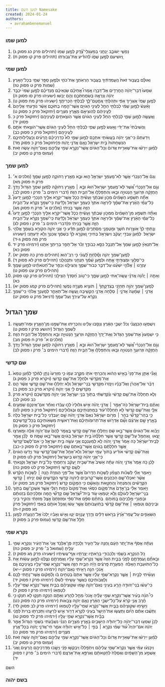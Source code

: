 ```yaml
---
title: למען השם Namesake
created: 2024-01-24
authors:
  - avrahambenemanuel
---
```

### למען שמו  

1. נַפְשִׁ֥י יְשֺׁובֵ֑ב יַנְחֵ֥נִי בְּמַעְגְּלֵי־צֶ֝֗דֶק לְמַ֣עַן שְׁמֺֽו׃ (תהילים פרק כג פסוק ג)
2. וַ֭יֹּֽושִׁיעֵם לְמַ֣עַן שְׁמֹ֑ו לְ֝הֹודִ֗יעַ אֶת־גְּבֽוּרָתֹֽו׃ (תהילים פרק קו פסוק ח)

### למען שמי   

1. וְאוּלָ֗ם בַּֽעֲב֥וּר זֹאת֙ הֶֽעֱמַדְתִּ֔יךָ בַּֽעֲב֖וּר הַרְאֹֽתְךָ֣ אֶת־כֹּחִ֑י וּלְמַ֛עַן סַפֵּ֥ר שְׁמִ֖י בְּכָל־הָאָֽרֶץ׃ (שמות פרק ט פסוק טז)      
2. שִׁמְעוּ֙ דְּבַר־יְהֹוָ֔ה הַֽחֲרֵדִ֖ים אֶל־דְּבָרֹ֑ו אָֽמְרוּ֩ אֲחֵיכֶ֨ם שֽׂנְאֵיכֶ֜ם מְנַדֵּיכֶ֗ם לְמַ֤עַן שְׁמִי֙ יִכְבַּ֣ד יְהֹוָ֔ה וְנִרְאֶ֥ה בְשִׂמְחַתְכֶ֖ם וְהֵ֥ם יֵבֽשׁוּ׃ (ישעיהו פרק סו פסוק ה)      
3. לְמַ֤עַן שְׁמִי֨ אַֽאֲרִ֣יךְ אַפִּ֔י וּתְהִלָּתִ֖י אֶֽחֱטָם־לָ֑ךְ לְבִלְתִּ֖י הַכְרִיתֶֽךָ׃ (ישעיהו פרק מח פסוק ט)      
4. וָאַ֨עַשׂ֨ לְמַ֣עַן שְׁמִ֔י לְבִלְתִּ֥י הֵחֵ֛ל לְעֵינֵ֥י הַגֹּויִ֖ם אֲשֶׁר־הֵ֣מָּה בְתֹוכָ֑ם אֲשֶׁ֨ר נֹודַ֤עְתִּי אֲלֵיהֶם֙ לְעֵ֣ינֵיהֶ֔ם לְהֹֽוצִיאָ֖ם מֵאֶ֥רֶץ מִצְרָֽיִם׃ (יחזקאל פרק כ פסוק ט)      
5. וָאֶֽעֱשֶׂ֖ה לְמַ֣עַן שְׁמִ֑י לְבִלְתִּ֤י הֵחֵל֨ לְעֵינֵ֣י הַגֹּויִ֔ם אֲשֶׁ֥ר הֹֽוצֵאתִ֖ים לְעֵֽינֵיהֶֽם׃ (יחזקאל פרק כ פסוק יד)      
6. וַֽהֲשִׁיבֹ֨תִי֙ אֶת־יָדִ֔י וָאַ֖עַשׂ לְמַ֣עַן שְׁמִ֑י לְבִלְתִּ֤י הֵחֵל֨ לְעֵינֵ֣י הַגֹּויִ֔ם אֲשֶׁר־הֹוצֵ֥אתִי אֹתָ֖ם לְעֵֽינֵיהֶֽם׃ (יחזקאל פרק כ פסוק כב)      
7. וִֽידַעְתֶּם֨ כִּֽי־אֲנִ֣י יְהֹוָ֔ה בַּֽעֲשֹׂותִ֥י אִתְּכֶ֖ם לְמַ֣עַן שְׁמִ֑י לֹא֩ כְדַרְכֵיכֶ֨ם הָֽרָעִ֜ים וְכַֽעֲלִילֹֽותֵיכֶ֤ם הַנִּשְׁחָתֹות֙ בֵּ֣ית יִשְׂרָאֵ֔ל נְאֻ֖ם אֲדֹנָ֥י יֱהֹוִֽה׃ פ(יחזקאל פרק כ פסוק מד)      
8. לְמַ֨עַן יִֽירְשׁ֜וּ אֶת־שְׁאֵרִ֤ית אֱדֹום֨ וְכָל־הַגֹּויִ֔ם אֲשֶׁר־נִקְרָ֥א שְׁמִ֖י עֲלֵיהֶ֑ם נְאֻם־יְהֹוָ֖ה עֹ֥שֶׂה זֹּֽאת׃ (עמוס פרק ט פסוק יב)

### למען שמך  

1. וְגַם֨ אֶל־הַנָּכְרִ֔י אֲשֶׁ֛ר לֹא־מֵֽעַמְּךָ֥ יִשְׂרָאֵ֖ל ה֑וּא וּבָ֛א מֵאֶ֥רֶץ רְחֹוקָ֖ה לְמַ֥עַן שְׁמֶֽךָ׃ (מלכים א׳ פרק ח פסוק מא)
2. וְגַ֣ם אֶל־הַנָּכְרִ֗י אֲ֠שֶׁר לֹֽא־מֵֽעַמְּךָ֣ יִשְׂרָאֵל֮ הוּא֒ וּבָ֣א ׀ מֵאֶ֣רֶץ רְחֹוקָ֗ה לְמַ֨עַן שִׁמְךָ֤ הַגָּדֹול֨ וְיָֽדְךָ֣ הַֽחֲזָקָ֔ה וּזְרֹֽועֲךָ֖ הַנְּטוּיָ֑ה וּבָ֥אוּ וְהִתְפַּלְל֖וּ אֶל־הַבַּ֥יִת הַזֶּֽה׃ (דברי הימים ב׳ פרק ו פסוק לב)    
3. אַתָּ֞ה תִּשְׁמַ֤ע הַשָּׁמַ֨יִם֨ מְכֹ֣ון שִׁבְתֶּ֔ךָ וְעָשִׂ֕יתָ כְּכֹ֛ל אֲשֶׁר־יִקְרָ֥א אֵלֶ֖יךָ הַנָּכְרִ֑י לְמַ֣עַן יֵֽדְעוּן֩ כָּל־עַמֵּ֨י הָאָ֜רֶץ אֶת־שְׁמֶ֗ךָ לְיִרְאָ֤ה אֹֽתְךָ֙ כְּעַמְּךָ֣ יִשְׂרָאֵ֔ל וְלָדַ֕עַת כִּֽי־שִׁמְךָ֣ נִקְרָ֔א עַל־הַבַּ֥יִת הַזֶּ֖ה אֲשֶׁ֥ר בָּנִֽיתִי׃ (מלכים א׳ פרק ח פסוק מג)      
4. וְאַתָּ֞ה תִּשְׁמַ֤ע מִן־הַשָּׁמַ֨יִם֙ מִמְּכֹ֣ון שִׁבְתֶּ֔ךָ וְעָשִׂ֕יתָ כְּכֹ֛ל אֲשֶׁר־יִקְרָ֥א אֵלֶ֖יךָ הַנָּכְרִ֑י לְמַ֣עַן יֵֽדְעוּ֩ כָל־עַמֵּ֨י הָאָ֜רֶץ אֶת־שְׁמֶ֗ךָ וּלְיִרְאָ֤ה אֹֽתְךָ֨ כְּעַמְּךָ֣ יִשְׂרָאֵ֔ל וְלָדַ֕עַת כִּֽי־שִׁמְךָ֣ נִקְרָ֔א עַל־הַבַּ֥יִת הַזֶּ֖ה אֲשֶׁ֥ר בָּנִֽיתִי׃ פ(דברי הימים ב׳ פרק ו פסוק לג)      
5. וְנָֽתַתִּ֤י לְךָ֨ אֹֽוצְרֹ֣ות ח֔שֶׁךְ וּמַטְמֻנֵ֖י מִסְתָּרִ֑ים לְמַ֣עַן תֵּדַ֗ע כִּ֣י אֲנִ֧י יְהֹוָ֛ה הַקֹּורֵ֥א בְשִׁמְךָ֖ אֱלֹהֵ֥י יִשְׂרָאֵֽל׃  לְמַ֨עַן֨ עַבְדִּ֣י יַֽעֲקֹ֔ב וְיִשְׂרָאֵ֖ל בְּחִירִ֑י וָֽאֶקְרָ֤א לְךָ֨ בִּשְׁמֶ֔ךָ אֲכַנְּךָ֖ וְלֹ֥א יְדַעְתָּֽנִי׃ (ישעיהו פרק מה פסוק ג-ד)      
6. אַל־תִּנְאַץ֨ לְמַ֣עַן שִׁמְךָ֔ אַל־תְּנַבֵּ֖ל כִּסֵּ֣א כְבֹודֶ֑ךָ זְכֹ֕ר אַל־תָּפֵ֥ר בְּרִֽיתְךָ֖ אִתָּֽנוּ׃ (ירמיהו פרק יד פסוק כא)      
7. לְמַֽעַן־שִׁמְךָ֥ יְהֹוָ֑ה וְסָֽ֘לַחְתָּ֥ לַֽ֝עֲֺונִ֗י כִּ֣י רַב־הֽוּא׃ (תהילים פרק כה פסוק יא)      
8. כִּֽי־סַלְעִ֣י וּמְצֽוּדָתִ֣י אָ֑תָּה וּלְמַ֥עַן שִׁ֜מְ֗ךָ תַּנְחֵ֥נִי וּתְנַֽהֲלֵֽנִי׃ (תהילים פרק לא פסוק ד)      
9. עָזְרֵ֤נוּ ׀ אֱלֹ֘הֵ֤י יִשְׁעֵ֗נוּ עַל־דְּבַ֥ר כְּבֹוד־שְׁמֶ֑ךָ וְהַצִּילֵ֖נוּ וְכַפֵּ֥ר עַל־חַ֝טֹּאתֵ֗ינוּ לְמַ֣עַן שְׁמֶֽךָ׃ (תהילים פרק עט פסוק ט)      
10. וְאַתָּ֤ה ׀ יֱה֘וִֹ֤ה אֲדֹנָ֗י עֲשֵֽׂה־אִ֭תִּי לְמַ֣עַן שְׁמֶ֑ךָ כִּי־טֹ֥וב חַ֝סְדְּךָ֗ הַצִּילֵֽנִי׃ (תהילים פרק קט פסוק כא)     
11. לְמַֽעַן־שִׁמְךָ֣ יְהֹוָ֣ה תְּחַיֵּ֑נִי בְּצִדְקָֽתְךָ֓ ׀ תֹוצִ֖יא מִצָּרָ֣ה נַפְשִֽׁי׃ (תהילים פרק קמג פסוק יא)      
12. אֲדֹנָ֤י ׀ שְׁמָ֨עָה֙ אֲדֹנָ֣י ׀ סְלָ֔חָה אֲדֹנָ֛י הַקְשִׁ֥יבָה וַֽעֲשֵׂ֖ה אַל־תְּאַחַ֑ר לְמַֽעַנְךָ֣ אֱלֹהַ֔י כִּֽי־שִׁמְךָ֣ נִקְרָ֔א עַל־עִֽירְךָ֖ וְעַל־עַמֶּֽךָ׃ (דניאל פרק ט פסוק יט)  
    

## שמך הגדול

1. וְיִשְׁמְע֣וּ הַכְּנַֽעֲנִ֗י וְכֹל֨ יֽשְׁבֵ֣י הָאָ֔רֶץ וְנָסַ֣בּוּ עָלֵ֔ינוּ וְהִכְרִ֥יתוּ אֶת־שְׁמֵ֖נוּ מִן־הָאָ֑רֶץ וּמַה־תַּעֲשֵׂ֖ה לְשִׁמְךָ֥ הַגָּדֹֽול׃ (יהושע פרק ז פסוק ט)      
2. כִּ֤י יִשְׁמְעוּן֙ אֶת־שִׁמְךָ֣ הַגָּדֹ֔ול וְאֶת־יָֽדְךָ֙ הַֽחֲזָקָ֔ה וּזְרֹֽעֲךָ֖ הַנְּטוּיָ֑ה וּבָ֥א וְהִתְפַּלֵּ֖ל אֶל־הַבַּ֥יִת הַזֶּֽה׃ (מלכים א׳ פרק ח פסוק מב)      
3. וְגַ֣ם אֶל־הַנָּכְרִ֗י אֲ֠שֶׁר לֹֽא־מֵֽעַמְּךָ֣ יִשְׂרָאֵל֮ הוּא֒ וּבָ֣א ׀ מֵאֶ֣רֶץ רְחֹוקָ֗ה לְמַ֨עַן שִׁמְךָ֤ הַגָּדֹול֨ וְיָֽדְךָ֣ הַֽחֲזָקָ֔ה וּזְרֹֽועֲךָ֖ הַנְּטוּיָ֑ה וּבָ֥אוּ וְהִתְפַּלְל֖וּ אֶל־הַבַּ֥יִת הַזֶּֽה׃ (דברי הימים ב׳ פרק ו פסוק לב)  
    

### שם קדשי

1. וַֽאֲנִ֞י אֶתֵּ֤ן אֶת־פָּנַי֙ בָּאִ֣ישׁ הַה֔וּא וְהִכְרַתִּ֥י אֹתֹ֖ו מִקֶּ֣רֶב עַמֹּ֑ו כִּ֤י מִזַּרְעֹו֙ נָתַ֣ן לַמֹּ֔לֶךְ לְמַ֗עַן טַמֵּא֙ אֶת־מִקְדָּשִׁ֔י וּלְחַלֵּ֖ל אֶת־שֵׁ֥ם קָדְשִֽׁי׃ (ויקרא פרק כ פסוק ג)      
2. דַּבֵּ֨ר אֶל־אַֽהֲרֹ֜ן וְאֶל־בָּנָ֗יו וְיִנָּֽזְרוּ֙ מִקָּדְשֵׁ֣י בְנֵֽי־יִשְׂרָאֵ֔ל וְלֹ֥א יְחַלְּל֖וּ אֶת־שֵׁ֣ם קָדְשִׁ֑י אֲשֶׁ֨ר הֵ֧ם מַקְדִּשִׁ֛ים לִ֖י אֲנִ֥י יְהֺוָֽה׃ (ויקרא פרק כב פסוק ב)      
3. וְלֹ֤א תְחַלְּלוּ֙ אֶת־שֵׁ֣ם קָדְשִׁ֔י וְנִ֨קְדַּשְׁתִּ֔י בְּתֹ֖וךְ בְּנֵ֣י יִשְׂרָאֵ֑ל אֲנִ֥י יְהֺוָ֖ה מְקַדִּשְׁכֶֽם׃ (ויקרא פרק כב פסוק לב)      
4. וְאַתֶּ֨ם בֵּֽית־יִשְׂרָאֵ֜ל כֹּֽה־אָמַ֣ר ׀ אֲדֹנָ֣י יֱהֹוִ֗ה אִ֤ישׁ גִּלּוּלָיו֙ לְכ֣וּ עֲבֹ֔דוּ וְאַחַ֕ר אִם־אֵֽינְכֶ֖ם שֹֽׁמְעִ֣ים אֵלָ֑י וְאֶת־שֵׁ֤ם קָדְשִׁי֙ לֹ֣א תְחַלְּלוּ־עֹ֔וד בְּמַתְּנֹֽותֵיכֶ֖ם וּבְגִלּֽוּלֵיכֶֽם׃ (יחזקאל פרק כ פסוק לט)      
5. כִּ֣י בְהַר־קָדְשִׁ֞י בְּהַ֣ר ׀ מְרֹ֣ום יִשְׂרָאֵ֗ל נְאֻם֙ אֲדֹנָ֣י יֱהֹוִ֔ה שָׁ֣ם יַֽעַבְדֻ֜נִי כָּל־בֵּ֧ית יִשְׂרָאֵ֛ל כֻּלֹּ֖ה בָּאָ֑רֶץ שָׁ֣ם אֶרְצֵ֔ם וְשָׁ֞ם אֶדְרֹ֣ושׁ אֶת־תְּרוּמֹֽותֵיכֶ֗ם וְאֶת־רֵאשִׁ֛ית מַשְׂאֹֽותֵיכֶ֖ם בְּכָל־קָדְשֵׁיכֶֽם׃ (יחזקאל פרק כ פסוק מ)      
6. וַיָּבֹ֗וא אֶל־הַגֹּויִם֨ אֲשֶׁר־בָּ֣אוּ שָׁ֔ם וַיְחַלְּל֖וּ אֶת־שֵׁ֣ם קָדְשִׁ֑י בֶּֽאֱמֹ֤ר לָהֶם֙ עַם־יְהֹוָ֣ה אֵ֔לֶּה וּמֵֽאַרְצֹ֖ו יָצָֽאוּ׃  וָֽאֶחְמֹ֖ל עַל־שֵׁ֣ם קָדְשִׁ֑י אֲשֶׁ֤ר חִלְּלֻ֨הוּ֙ בֵּ֣ית יִשְׂרָאֵ֔ל בַּגֹּויִ֖ם אֲשֶׁר־בָּ֥אוּ שָׁמָּֽה׃ ס  לָכֵ֞ן אֱמֹ֣ר לְבֵֽית־יִשְׂרָאֵ֗ל כֹּ֤ה אָמַר֨ אֲדֹנָ֣י יֱהֹוִ֔ה לֹ֧א לְמַֽעַנְכֶ֛ם אֲנִ֥י עֹשֶׂ֖ה בֵּ֣ית יִשְׂרָאֵ֑ל כִּ֤י אִם־לְשֵֽׁם־קָדְשִׁי֨ אֲשֶׁ֣ר חִלַּלְתֶּ֔ם בַּגֹּויִ֖ם אֲשֶׁר־בָּ֥אתֶם שָֽׁם׃ (יחזקאל פרק לו פסוק כ-כב)      
7. וְאֶת־שֵׁ֨ם קָדְשִׁ֜י אֹודִ֗יעַ בְּתֹוךְ֙ עַמִּ֣י יִשְׂרָאֵ֔ל וְלֹֽא־אַחֵ֥ל אֶת־שֵֽׁם־קָדְשִׁ֖י עֹ֑וד וְיָֽדְע֤וּ הַגֹּויִם֙ כִּֽי־אֲנִ֣י יְהֹוָ֔ה קָדֹ֖ושׁ בְּיִשְׂרָאֵֽל׃ (יחזקאל פרק לט פסוק ז)      
8. לָכֵ֗ן כֹּ֤ה אָמַר֙ אֲדֹנָ֣י יֱהֹוִ֔ה עַתָּ֗ה אָשִׁיב֙ אֶת־שְׁב֣יּת יַֽעֲקֹ֔ב וְרִֽחַמְתִּ֖י כָּל־בֵּ֣ית יִשְׂרָאֵ֑ל וְקִנֵּאתִ֖י לְשֵׁ֥ם קָדְשִֽׁי׃ (יחזקאל פרק לט פסוק כה)      
9. וַיֹּ֣אמֶר אֵלַ֗י לִֽשְׁכֹ֨ות הַצָּפֹ֜ון לִֽשְׁכֹ֣ות הַדָּרֹום֮ אֲשֶׁ֣ר אֶל־פְּנֵ֣י הַגִּזְרָה֒ הֵ֣נָּה ׀ לִֽשְׁכֹ֣ות הַקֹּ֗דֶשׁ אֲשֶׁ֨ר יֹֽאכְלוּ־שָׁ֧ם הַכֹּֽהֲנִ֛ים אֲשֶׁר־קְרֹובִ֥ים לַֽיהֹוָ֖ה קָדְשֵׁ֣י הַקֳּדָשִׁ֑ים שָׁ֞ם יַנִּ֣יחוּ ׀ קָדְשֵׁ֣י הַקֳּדָשִׁ֗ים וְהַמִּנְחָה֙ וְהַֽחַטָּ֣את וְהָֽאָשָׁ֔ם כִּ֥י הַמָּקֹ֖ום קָדֽשׁ׃ (יחזקאל פרק מב פסוק יג)      
10. וַיֹּ֣אמֶר אֵלַ֗י בֶּן־אָדָם֙ אֶת־מְקֹ֣ום כִּסְאִ֗י וְאֶת־מְקֹום֙ כַּפֹּ֣ות רַגְלַ֔י אֲשֶׁ֧ר אֶשְׁכָּן־שָׁ֛ם בְּתֹ֥וךְ בְּנֵֽי־יִשְׂרָאֵ֖ל לְעֹולָ֑ם וְלֹ֣א יְטַמְּא֣וּ עֹ֣וד בֵּֽית־יִשְׂ֠רָאֵל שֵׁ֣ם קָדְשִׁ֞י הֵ֤מָּה וּמַלְכֵיהֶם֨ בִּזְנוּתָ֔ם וּבְפִגְרֵ֥י מַלְכֵיהֶ֖ם בָּֽמֹותָֽם׃  בְּתִתָּ֨ם סִפָּ֜ם אֶת־סִפִּ֗י וּמְזֽוּזָתָם֙ אֵ֣צֶל מְזֽוּזָתִ֔י וְהַקִּ֖יר בֵּינִ֣י וּבֵֽינֵיהֶ֑ם וְטִמְּא֣וּ ׀ אֶת־שֵׁ֣ם קָדְשִׁ֗י בְּתֹֽועֲבֹותָם֙ אֲשֶׁ֣ר עָשׂ֔וּ וָֽאֲכַ֥ל אֹותָ֖ם בְּאַפִּֽי׃ (יחזקאל פרק מג פסוק ז-ח)      
11. הַשֹּֽׁאֲפִ֤ים עַל־עֲפַר־אֶ֙רֶץ֨ בְּרֹ֣אשׁ דַּלִּ֔ים וְדֶ֥רֶךְ עֲנָוִ֖ים יַטּ֑וּ וְאִ֣ישׁ וְאָבִ֗יו יֵֽלְכוּ֨ אֶל־הַנַּֽעֲרָ֔ה לְמַ֥עַן חַלֵּ֖ל אֶת־שֵׁ֥ם קָדְשִֽׁי׃ (עמוס פרק ב פסוק ז)  
    

### נקרא שמי

1. וְעַתָּ֗ה אֱסֹף֨ אֶת־יֶ֣תֶר הָעָ֔ם וַֽחֲנֵ֥ה עַל־הָעִ֖יר וְלָכְדָ֑הּ פֶּן־אֶלְכֹּ֤ד אֲנִי֙ אֶת־הָעִ֔יר וְנִקְרָ֥א שְׁמִ֖י עָלֶֽיהָ׃ (שמואל ב׳ פרק יב פסוק כח)      
2. כֹּ֚ל הַנִּקְרָ֣א בִשְׁמִ֔י וְלִכְבֹודִ֖י בְּרָאתִ֑יו יְצַרְתִּ֖יו אַף־עֲשִׂיתִֽיו׃ (ישעיהו פרק מג פסוק ז)      
3. וּבָאתֶ֞ם וַֽעֲמַדְתֶּ֣ם לְפָנַ֗י בַּבַּ֤יִת הַזֶּה֙ אֲשֶׁ֣ר נִקְרָא־שְׁמִ֣י עָלָ֔יו וַֽאֲמַרְתֶּ֖ם נִצַּ֑לְנוּ לְמַ֣עַן עֲשֹׂ֔ות אֵ֥ת כָּל־הַתֹּֽועֵבֹ֖ת הָאֵֽלֶּה׃  הַֽמְעָרַ֣ת פָּֽרִצִ֗ים הָיָ֨ה הַבַּ֧יִת הַזֶּ֛ה אֲשֶׁר־נִקְרָ֥א שְׁמִֽי־עָלָ֖יו בְּעֵֽינֵיכֶ֑ם גַּ֧ם אָֽנֹכִ֛י הִנֵּ֥ה רָאִ֖יתִי נְאֻם־יְהֹוָֽה׃ (ירמיהו פרק ז פסוק י-יא)      
4. וְעָשִׂ֜יתִי לַבַּ֣יִת ׀ אֲשֶׁ֧ר נִֽקְרָא־שְׁמִ֣י עָלָ֗יו אֲשֶׁ֤ר אַתֶּם֙ בֹּֽטְחִ֣ים בֹּ֔ו וְלַ֨מָּקֹ֔ום אֲשֶׁר־נָתַ֥תִּי לָכֶ֖ם וְלַאֲבֹֽותֵיכֶ֑ם כַּֽאֲשֶׁ֥ר עָשִׂ֖יתִי לְשִׁלֹֽו׃ (ירמיהו פרק ז פסוק יד)      
5. כִּֽי־עָשׂ֨וּ בְנֵֽי־יְהוּדָ֥ה הָרַ֛ע בְּעֵינַ֖י נְאֻם־יְהֹוָ֑ה שָׂ֣מוּ שִׁקּֽוּצֵיהֶ֗ם בַּבַּ֛יִת אֲשֶׁר־נִקְרָ֥א שְׁמִֽי־עָלָ֖יו לְטַמְּאֹֽו׃ (ירמיהו פרק ז פסוק ל)      
6. כִּי֩ הִנֵּ֨ה בָעִ֜יר אֲשֶׁר־נִקְרָ֧א שְׁמִ֣י עָלֶ֗יהָ אָֽנֹכִי֨ מֵחֵ֣ל לְהָרַ֔ע וְאַתֶּ֖ם הִנָּקֵ֣ה תִנָּק֑וּ לֹ֣א תִנָּק֔וּ כִּ֣י חֶ֗רֶב אֲנִ֤י קֹרֵא֨ עַל־כָּל־יֽשְׁבֵ֣י הָאָ֔רֶץ נְאֻ֖ם יְהֹוָ֥ה צְבָאֹֽות׃ (ירמיהו פרק כה פסוק כט)      
7. וַיָּשִׂ֣ימוּ שִׁקּֽוּצֵיהֶ֗ם בַּבַּ֛יִת אֲשֶׁר־נִקְרָֽא שְׁמִֽי־עָלָ֖יו לְטַמְּאֹֽו׃ (ירמיהו פרק לב פסוק לד)      
8. וַתָּשֻׁ֨בוּ אַתֶּ֜ם הַיֹּ֗ום וַתַּֽעֲשׂ֤וּ אֶת־הַיָּשָׁר֙ בְּעֵינַ֔י לִקְרֹ֥א דְרֹ֖ור אִ֣ישׁ לְרֵעֵ֑הוּ וַתִּכְרְת֤וּ בְרִית֙ לְפָנַ֔י בַּבַּ֕יִת אֲשֶׁר־נִקְרָ֥א שְׁמִ֖י עָלָֽיו׃ (ירמיהו פרק לד פסוק טו)      
9. לָכֵן֨ שִׁמְע֣וּ דְבַר־יְהֹוָ֔ה כָּל־יְהוּדָ֕ה הַיּֽשְׁבִ֖ים בְּאֶ֣רֶץ מִצְרָ֑יִם הִֽנְנִ֨י נִשְׁבַּ֜עְתִּי בִּשְׁמִ֤י הַגָּדֹול֨ אָמַ֣ר יְהֹוָ֔ה אִם־יִהְיֶה֩ עֹ֨וד שְׁמִ֜י נִקְרָ֣א ׀ בְּפִ֣י ׀ כָּל־אִ֣ישׁ יְהוּדָ֗ה אֹמֵ֛ר חַי־אֲדֹנָ֥י יֱהֹוִ֖ה בְּכָל־אֶ֥רֶץ מִצְרָֽיִם׃ (ירמיהו פרק מד פסוק כו)     
10. לְמַ֨עַן יִֽירְשׁ֜וּ אֶת־שְׁאֵרִ֤ית אֱדֹום֨ וְכָל־הַגֹּויִ֔ם אֲשֶׁר־נִקְרָ֥א שְׁמִ֖י עֲלֵיהֶ֑ם נְאֻם־יְהֹוָ֖ה עֹ֥שֶׂה זֹּֽאת׃ (עמוס פרק ט פסוק יב)      
11. וְיִכָּֽנְע֨וּ עַמִּ֜י אֲשֶׁ֧ר נִקְרָא־שְׁמִ֣י עֲלֵיהֶ֗ם וְיִתְפַּֽלְלוּ֨ וִֽיבַקְשׁ֣וּ פָנַ֔י וְיָשֻׁ֖בוּ מִדַּרְכֵיהֶ֣ם הָֽרָעִ֑ים וַֽאֲנִי֙ אֶשְׁמַ֣ע מִן־הַשָּׁמַ֔יִם וְאֶסְלַח֙ לְחַטָּאתָ֔ם וְאֶרְפָּ֖א אֶת־אַרְצָֽם׃ (דברי הימים ב׳ פרק ז פסוק יד)

השם


### בשם יהוה